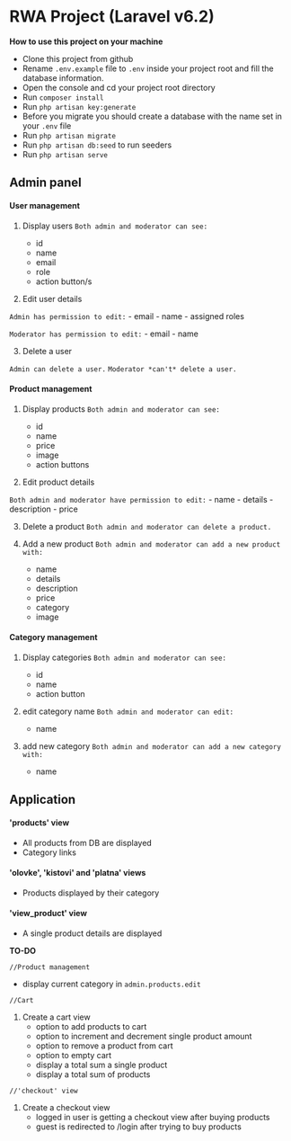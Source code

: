 # RWA Project (Laravel v6.2)

**How to use this project on your machine**

- Clone this project from github
- Rename `.env.example` file to `.env` inside your project root and fill the database information.
- Open the console and cd your project root directory
- Run `composer install`
- Run `php artisan key:generate` 
- Before you migrate you should create a database with the name set in your `.env` file
- Run `php artisan migrate`
- Run `php artisan db:seed` to run seeders
- Run `php artisan serve`

## Admin panel

#### User management

1. Display users
  `Both admin and moderator can see:`
    - id
    - name
    - email
    - role
    - action button/s

2. Edit user details

  `Admin has permission to edit:`
    - email
    - name
    - assigned roles

  `Moderator has permission to edit:`
    - email
    - name

3. Delete a user

  `Admin can delete a user.`
  `Moderator *can't* delete a user.`


#### Product management

1. Display products
  `Both admin and moderator can see:`
    - id
    - name
    - price
    - image
    - action buttons

2. Edit product details

  `Both admin and moderator have permission to edit:`
    - name
    - details
    - description
    - price

3. Delete a product
  `Both admin and moderator can delete a product.`

4. Add a new product
  `Both admin and moderator can add a new product with:`
    - name
    - details
    - description
    - price
    - category
    - image

#### Category management

1. Display categories
  `Both admin and moderator can see:`
    - id
    - name
    - action button

2. edit category name
  `Both admin and moderator can edit:`
    - name

3. add new category
  `Both admin and moderator can add a new category with:`
    - name

## Application

#### 'products' view

- All products from DB are displayed 
- Category links

#### 'olovke', 'kistovi' and 'platna' views

- Products displayed by their category

#### 'view_product' view

- A single product details are displayed

**TO-DO**

`//Product management`
- display current category in `admin.products.edit`

`//Cart`
1. Create a cart view
    - option to add products to cart
    - option to increment and decrement single product amount
    - option to remove a product from cart
    - option to empty cart
    - display a total sum a single product
    - display a total sum of products

`//'checkout' view`
1. Create a checkout view
    - logged in user is getting a checkout view after buying products
    - guest is redirected to /login after trying to buy products

